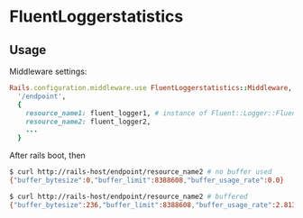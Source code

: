 # FluentLoggerstatistics

## Usage
Middleware settings:
```ruby
Rails.configuration.middleware.use FluentLoggerstatistics::Middleware,
  '/endpoint',
  {
    resource_name1: fluent_logger1, # instance of Fluent::Logger::FluentLogger
    resource_name2: fluent_logger2,
    ...
  }
```

After rails boot, then
```sh
$ curl http://rails-host/endpoint/resource_name2 # no buffer used
{"buffer_bytesize":0,"buffer_limit":8388608,"buffer_usage_rate":0.0}

$ curl http://rails-host/endpoint/resource_name2 # buffered
{"buffer_bytesize":236,"buffer_limit":8388608,"buffer_usage_rate":2.8133392333984375e-05}
```
